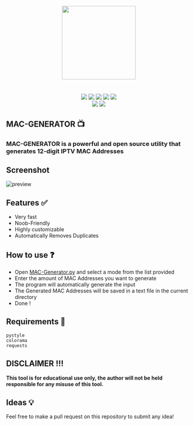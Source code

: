 <p align="center">
<img src="https://i.postimg.cc/2jQjjXn7/iptv.png", width="200", height="200">
</p>

<h1 align="center">
</h1>
<p align= "center">
  <img src="https://img.shields.io/github/languages/top/Chainski/MAC-Generator?color=blue">
   <img src="https://img.shields.io/github/stars/Chainski/MAC-Generator?style=flat">
   <img src="https://img.shields.io/github/forks/Chainski/MAC-Generator?style=flat">
   <img src="https://img.shields.io/github/issues/Chainski/MAC-Generator?color=blue">
   <img src="https://hits.sh/github.com/Chainski/MAC-Generator.svg?label=views&color=blue">
   <br>
   <img src="https://img.shields.io/github/last-commit/Chainski/MAC-Generator?style=flat&color=blue">
   <img src="https://img.shields.io/github/license/Chainski/MAC-Generator?color=blue">
   <br>
</p>

## MAC-GENERATOR 📺

### MAC-GENERATOR is a powerful and open source utility that generates 12-digit IPTV MAC Addresses


## Screenshot
![preview](https://user-images.githubusercontent.com/96607632/209036071-a9f743bb-73fc-4915-b39e-cac648eada37.png)



## Features ✅

- Very fast
- Noob-Friendly
- Highly customizable
- Automatically Removes Duplicates

## How to use ❓

- Open [MAC-Generator.py](https://github.com/Chainski/MAC-Generator/blob/main/MAC-Generator.py) and select a mode from the list provided
- Enter the amount of MAC Addresses you want to generate 
- The program will automatically generate the input 
- The Generated MAC Addresses will be saved in a text file in the current directory
- Done !

## Requirements 🔧

```
pystyle
colorama
requests
```

## DISCLAIMER !!! 

**This tool is for educational use only, the author will not be held responsible for any misuse of this tool.**



## Ideas 💡

Feel free to make a pull request on this repository to submit any idea!


